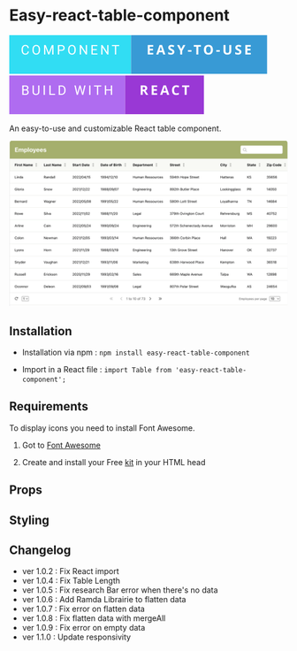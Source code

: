 # Easy-react-table-component

![Table component](./public/component-easy-to-use.svg) ![Table component](./public/build-with-react.svg)

An easy-to-use and customizable React table component.

![Table component](./public/TableCapture.png)

## Installation

- Installation via npm :
  `npm install easy-react-table-component`

- Import in a React file :
  `import Table from 'easy-react-table-component';`

## Requirements

To display icons you need to install Font Awesome.

1. Got to [Font Awesome](https://fontawesome.com/)

2. Create and install your Free [kit](https://fontawesome.com/kits) in your HTML head

## Props

## Styling

## Changelog

- ver 1.0.2 : Fix React import
- ver 1.0.4 : Fix Table Length
- ver 1.0.5 : Fix research Bar error when there's no data
- ver 1.0.6 : Add Ramda Librairie to flatten data
- ver 1.0.7 : Fix error on flatten data
- ver 1.0.8 : Fix flatten data with mergeAll
- ver 1.0.9 : Fix error on empty data
- ver 1.1.0 : Update responsivity
